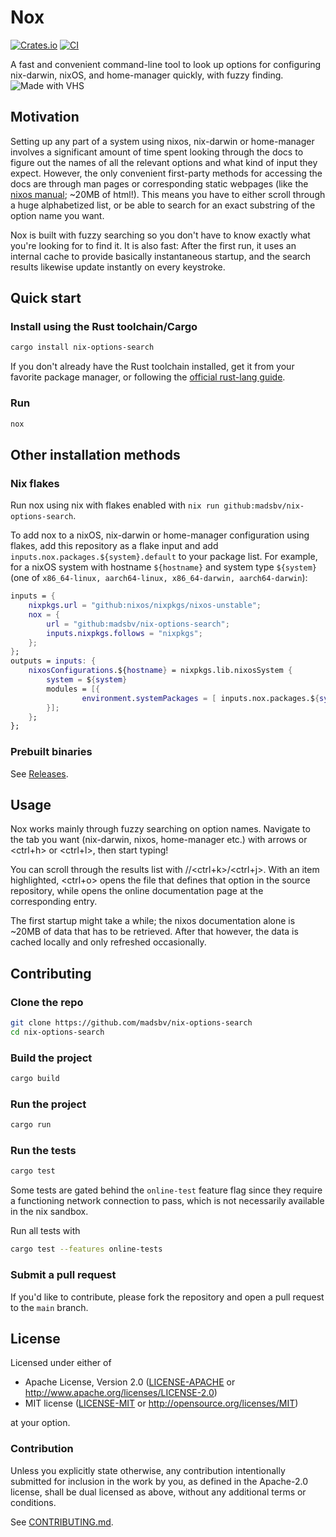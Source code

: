 # Nox

[![Crates.io](https://img.shields.io/crates/v/nix-options-search.svg)](https://crates.io/crates/nix-options-search)
[![CI](https://github.com/madsbv/nix-options-search/workflows/CI/badge.svg)](https://github.com/madsbv/nix-options-search/actions)

A fast and convenient command-line tool to look up options for configuring nix-darwin, nixOS, and home-manager quickly, with fuzzy finding.
![Made with VHS](https://vhs.charm.sh/vhs-5RMWhuvxdscr28T7702mKh.gif)

## Motivation

Setting up any part of a system using nixos, nix-darwin or home-manager involves a significant amount of time spent looking through the docs to figure out the names of all the relevant options and what kind of input they expect. However, the only convenient first-party methods for accessing the docs are through man pages or corresponding static webpages (like the [nixos manual](https://nixos.org/manual/nixos/stable/options); ~20MB of html!). This means you have to either scroll through a huge alphabetized list, or be able to search for an exact substring of the option name you want.

Nox is built with fuzzy searching so you don't have to know exactly what you're looking for to find it. It is also fast: After the first run, it uses an internal cache to provide basically instantaneous startup, and the search results likewise update instantly on every keystroke.


## Quick start

### Install using the Rust toolchain/Cargo

``` sh
cargo install nix-options-search
```

If you don't already have the Rust toolchain installed, get it from your favorite package manager, or following the [official rust-lang guide](https://www.rust-lang.org/tools/install).

### Run 

``` sh
nox
```

## Other installation methods

### Nix flakes

Run nox using nix with flakes enabled with `nix run github:madsbv/nix-options-search`.

To add nox to a nixOS, nix-darwin or home-manager configuration using flakes, add this repository as a flake input and add `inputs.nox.packages.${system}.default` to your package list. For example, for a nixOS system with hostname `${hostname}` and system type `${system}` (one of `x86_64-linux, aarch64-linux, x86_64-darwin, aarch64-darwin`):
``` nix
inputs = {
    nixpkgs.url = "github:nixos/nixpkgs/nixos-unstable";
    nox = {
        url = "github:madsbv/nix-options-search";
        inputs.nixpkgs.follows = "nixpkgs";
    };
};
outputs = inputs: {
    nixosConfigurations.${hostname} = nixpkgs.lib.nixosSystem {
        system = ${system}
        modules = [{ 
                environment.systemPackages = [ inputs.nox.packages.${system}.default ];
        }];
    };
};
```

### Prebuilt binaries
See [Releases](https://github.com/madsbv/nix-options-search/releases).

## Usage
Nox works mainly through fuzzy searching on option names. Navigate to the tab you want (nix-darwin, nixos, home-manager etc.) with arrows or <ctrl+h> or <ctrl+l>, then start typing!

You can scroll through the results list with <up>/<down>/<ctrl+k>/<ctrl+j>. With an item highlighted, <ctrl+o> opens the file that defines that option in the source repository, while <enter> opens the online documentation page at the corresponding entry.

The first startup might take a while; the nixos documentation alone is ~20MB of data that has to be retrieved. After that however, the data is cached locally and only refreshed occasionally.

## Contributing

### Clone the repo

```sh
git clone https://github.com/madsbv/nix-options-search
cd nix-options-search
```

### Build the project

```sh
cargo build
```

### Run the project

```sh
cargo run
```

### Run the tests

```sh
cargo test
```

Some tests are gated behind the `online-test` feature flag since they require a functioning network connection to pass, which is not necessarily available in the nix sandbox.

Run all tests with

``` sh
cargo test --features online-tests
```

### Submit a pull request

If you'd like to contribute, please fork the repository and open a pull request to the `main` branch.


## License

Licensed under either of

 * Apache License, Version 2.0
   ([LICENSE-APACHE](LICENSE-APACHE) or http://www.apache.org/licenses/LICENSE-2.0)
 * MIT license
   ([LICENSE-MIT](LICENSE-MIT) or http://opensource.org/licenses/MIT)

at your option.

### Contribution

Unless you explicitly state otherwise, any contribution intentionally submitted
for inclusion in the work by you, as defined in the Apache-2.0 license, shall be
dual licensed as above, without any additional terms or conditions.

See [CONTRIBUTING.md](CONTRIBUTING.md).

